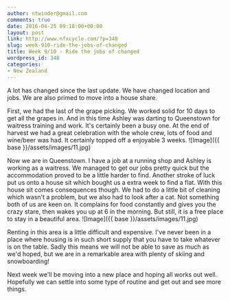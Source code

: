 ```yaml
---
author: ntwinder@gmail.com
comments: true
date: 2016-04-25 09:18:00+00:00
layout: post
link: http://www.nfxcycle.com/?p=348
slug: week-910-ride-the-jobs-of-changed
title: Week 9/10 - Ride the jobs of changed
wordpress_id: 348
categories:
- New Zealand
---
```


A lot has changed since the last update. We have changed location and jobs. We are also primed to move into a house share. 

First, we had the last of the grape picking. We worked solid for 10 days to get all the grapes in. And in this time Ashley was darting to Queenstown for waitress training and work. It's certainly been a busy one. At the end of harvest we had a great celebration with the whole crew, lots of food and wine/beer was had. It certainly topped off a enjoyable 3 weeks. 
![Image]({{ base }}/assets/images/11.jpg)

Now we are in Queenstown. I have a job at a running shop and Ashley is working as a waitress. We managed to get our jobs pretty quick but the accommodation proved to be a little harder to find.  Another stroke of luck put us onto a house sit which bought us a extra week to find a flat. With this house sit comes consequences though. We had to do a little bit of cleaning which wasn't a problem, but we also had to look after a cat. Not something both of us are keen on. It complains for food constantly and gives you the crazy stare, then wakes you up at 6 in the morning. But still, it is a free place to stay in a beautiful area. 
![Image]({{ base }}/assets/images/11.jpg)

Renting in this area is a little difficult and expensive. I've never been in a place where housing is in such short supply that you have to take whatever is on the table. Sadly this means we will not be able to save as much as we'd hoped, but we are in a remarkable area with plenty of skiing and snowboarding!

Next week we'll be moving into a new place and hoping all works out well. Hopefully we can settle into some type of routine and get out and see more things.
